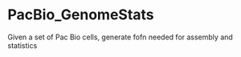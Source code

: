 # PacBio_GenomeStats
Given a set of Pac Bio cells, generate fofn needed for assembly and statistics

